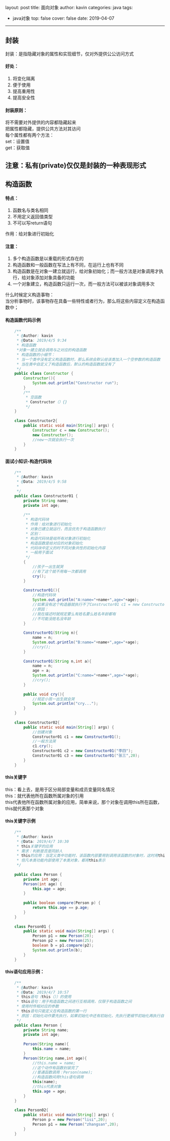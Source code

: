 layout: post
title: 面向对象
author: kavin
categories: java
tags:
  - java对象
top: false
cover: false
date: 2019-04-07
---
## 封装 ##
封装：是指隐藏对象的属性和实现细节，仅对外提供公公访问方式  
#### 好处： ####
1. 将变化隔离  
2. 便于使用  
3. 提高重用性  
4. 提高安全性 
 
#### 封装原则： ####
将不需要对外提供的内容都隐藏起来  
把属性都隐藏，提供公共方法对其访问  
每个属性都有两个方法：  
set：设置值  
get：获取值  
## 注意：私有(private)仅仅是封装的一种表现形式 ##
## 构造函数 ##
#### 特点： ####
1.	函数名与类名相同  
2.	不用定义返回值类型  
3.	不可以写return语句  

作用：给对象进行初始化  
#### 注意： ####
1. 多个构造函数是以重载的形式存在的  
2. 构造函数和一般函数在写法上有不同，在运行上也有不同  
3. 构造函数是在对象一建立就运行，给对象初始化；而一般方法是对象调用才执行，给对象添加对象具备的功能  
4. 一个对象建立，构造函数只运行一次，而一般方法可以被该对象调用多次  

什么时候定义构造事物：  
当分析事物时，该事物存在具备一些特性或者行为，那么将这些内容定义在构造函数中；  
#### 构造函数代码示例 ####
```java
	/**
	 * @Author: kavin
	 * @Data: 2019/4/5 9:34
	 * 构造函数
	 *对象一建立就会调用与之对应的构造函数
	 * 构造函数的小细节：
	 * 当一个类中没有定义构造函数时，那么系统会默认给该类加入一个空参数的构造函数
	 * 当在类中自定义了构造函数后，默认的构造函数就没有了
	 */
	public class Constructor {
		Constructor(){
			System.out.println("Constructor run");
		}
		/**
		 * 空函数
		 * Constructor（）{}
		 */
	}
	
	class Constructor2{
		public static void main(String[] args) {
			Constructor c = new Constructor();
			new Constructor();
			//new一次就会执行一次
		}
	}
```
#### 面试小知识-构造代码块 ####
```java
	/**
	 * @Author: kavin
	 * @Data: 2019/4/5 9:58
	 *
	 */
	public class Constructor01 {
		private String name;
		private int age;
	
		/**
		 * 构造代码块
		 * 作用：给对象进行初始化
		 * 对象已建立就运行，而且优先于构造函数执行
		 * 区别：
		 * 构造代码块是给所有对象进行初始化
		 * 构造函数是给对应的对象初始化
		 * 代码块中定义的时不同对象共性的初始化内容
		 * 一般用于面试
		 */
		{
			//孩子一出生就哭
			//有了这个就不用每一次都调用
			cry();
		}
	
		Constructor01(){
			//构造代码块
			System.out.println("A:name="+name+",age="+age);
			//如果没有这个构造器就执行不了Constructor01 c1 = new Constructor01();
			//原因：
			//我在描述时就规定要么有姓名要么姓名年龄都有
			//不可能没姓名没年龄
		}
	
		Constructor01(String n){
			name = n;
			System.out.println("B:name="+name+",age="+age);
			//cry();
		}
	
		Constructor01(String n,int a){
			name = n;
			age = a;
			System.out.println("C:name="+name+",age="+age);
			//cry();
		}
	
		public void cry(){
			//规定小孩一出生就会哭
			System.out.println("cry...");
		}
	}
	
	class Constructor02{
		public static void main(String[] args) {
			//创建对象
			Constructor01 c1 = new Constructor01();
			//一般方法哭
			c1.cry();
			Constructor01 c2 = new Constructor01("李四");
			Constructor01 c3 = new Constructor01("张三",20);
		}
	}
```
#### this关键字 ###
this：看上去，是用于区分局部变量和成员变量同名情况  
this：就代表他所在函数所属对象的引用  
this代表他所在函数所属对象的应用，简单来说，那个对象在调用this所在函数，this就代表那个对象  
#### this关键字示例 ####
```java
	/**
	 * @Author: kavin
	 * @Data: 2019/4/7 10:30
	 * this关键字的应用
	 * 需求：判断是否是同龄人
	 * this的应用：当定义类中功能时，该函数内部要用到调用该函数的对象时，这时用this来表示这个对象
	 * 但凡本类功能内部使用了本类对象，都用this表示
	 */
	
	public class Person {
		private int age;
		Person(int age) {
			this.age = age;
		}
	
		public boolean compare(Person p) {
			return this.age == p.age;
		}
	}
	
	class Person01 {
		public static void main(String[] args) {
			Person p1 = new Person(20);
			Person p2 = new Person(25);
			boolean b = p1.compare(p2);
			System.out.println(b);
		}
	}
```
#### this语句应用示例： ####
```java
	/**
	 * @Author: kavin
	 * @Data: 2019/4/7 10:57
	 * this语句（this（））的使用
	 * this语句：用于构造函数之间进行互相调用，仅限于构造函数之间
	 * 使用时传相对应的参数
	 * this语句只能定义在构造函数的第一行
	 * 原因：初始化动作要先执行，如果初始化中还有初始化，先执行更细节初始化再执行自己初始化
	 */
	public class Person {
		private String name;
		private int age;
	
		Person(String name){
			this.name = name;
		}
		Person(String name,int age){
			//this.name = name;
			//这个动作有函数封装完了
			//普通函数调用：Person(name);
			//构造函数间用this语句调用
			this(name);
			//this代表对象
			this.age = age;
		}
	}
	
	class Person02{
		public static void main(String[] args) {
			Person p = new Person("lisi",20);
			Person p1 = new Person("zhangsan",20);
		}
	}
```
